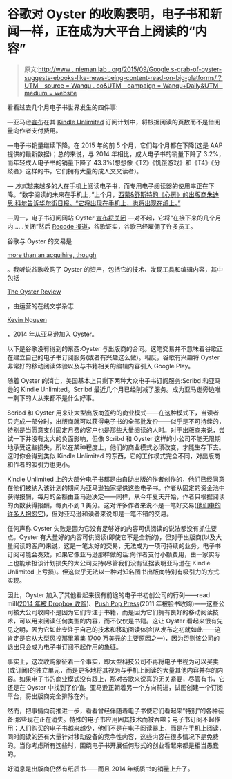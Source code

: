 # 谷歌对 Oyster 的收购表明，电子书和新闻一样，正在成为大平台上阅读的“内容”

> 原文:[http://www . nieman lab . org/2015/09/Google s-grab-of-oyster-suggests-ebooks-like-news-being-content-read-on-big-platforms/？UTM _ source = Wanqu . co&UTM _ campaign = Wanqu+Daily&UTM _ medium = website](http://www.niemanlab.org/2015/09/googles-grab-of-oyster-suggests-ebooks-like-news-are-becoming-content-read-on-big-platforms/?utm_source=wanqu.co&utm_campaign=Wanqu+Daily&utm_medium=website)

看看过去几个月电子书世界发生的四件事:

—亚马逊[宣布](https://kdp.amazon.com/community/ann.jspa?annID=786)在其 [Kindle Unlimited](http://www.amazon.com/gp/feature.html?docId=1002872331) 订阅计划中，将根据阅读的页数而不是借阅量向作者支付费用。

—电子书销量继续下降。在 2015 年的前 5 个月，它们每个月都在下降(这是 AAP 提供的最新数据)；总的来说，与 2014 年相比，成人电子书的销量下降了 3.2%，而年轻成人电子书的销量下降了 43.3%(想想像《T2》《饥饿游戏》和《T4》《分歧者》这样的书，它们拥有大量的成人交叉读者)。

— *方式*越来越多的人在手机上阅读电子书，而专用电子阅读器的使用率正在下降。“数字阅读的未来在手机上，”上个月，[西蒙&舒斯特的《心房》的出版商朱迪思·科尔告诉华尔街日报。“它将出现在手机上，也将出现在纸上。”](http://www.wsj.com/articles/the-rise-of-phone-reading-1439398395)

—周一，电子书订阅网站 Oyster [宣布将关闭](http://blog.oysterbooks.com/) —对不起，它将“在接下来的几个月内……关闭”然后 [Recode 报道](http://recode.net/2015/09/21/oyster-books-shuts-down-team-heads-to-google/)，谷歌证实，谷歌已经雇佣了许多员工。

谷歌与 Oyster 的交易是

[more than an acquihire, though](http://fortune.com/2015/09/22/term-sheet-tuesday-september-22/)

。我听说谷歌收购了 Oyster 的资产，包括它的技术、发现工具和编辑内容，其中包括

[The Oyster Review](https://review.oysterbooks.com/)

，由运营的在线文学杂志

[Kevin Nguyen](https://twitter.com/knguyen)

，2014 年从亚马逊加入 Oyster。

以下是谷歌没有得到的东西:Oyster 与出版商的合同。这笔交易并不意味着谷歌正在建立自己的电子书订阅服务(或者有兴趣这么做)。相反，谷歌有兴趣将 Oyster 非常好的移动阅读体验以及与书籍相关的编辑内容引入 Google Play。

随着 Oyster 的消亡，美国基本上只剩下两种大众电子书订阅服务:Scribd 和亚马逊的 Kindle Unlimited。Scribd 最近几个月已经削减了服务。成为亚马逊旁边唯一剩下的人从来都不是什么好事。

Scribd 和 Oyster 用来让大型出版商签约的商业模式——在这种模式下，当读者只完成一部分时，出版商就可以获得电子书的全部批发价——似乎是不可持续的，特别是当愿意支付固定月费的客户也是那些大量阅读的人时。对于出版商来说，尝试一下并没有太大的负面影响，但像 Scribd 和 Oyster 这样的小公司不能无限期地承受这些损失，所以在某种程度上，他们的商业模式必须改变，才能生存下去。这时你会得到类似 Kindle Unlimited 的东西，它的工作模式完全不同，对出版商和作者的吸引力也更小。

Kindle Unlimited 上的大部分电子书都是由自助出版的作者创作的，他们已经同意在他们被纳入该计划的期间为亚马逊独家提供这些电子书。作者从固定的资金池中获得报酬，每月的金额由亚马逊决定——同样，从今年夏天开始，作者只根据阅读的页数获得报酬，每页不到 1 美分。这对许多作者来说不是一笔好交易([他们中的许多人抱怨它](http://www.kboards.com/index.php/topic,209963.0.html))，但对亚马逊和读者来说却是一笔不错的交易。

任何声称 Oyster 失败是因为它没有足够好的内容可供阅读的说法都没有抓住要点。Oyster 有大量好的内容可供阅读(即使它不是全新的)，但对于出版商(以及大量阅读的客户)来说，这是一笔太好的交易，无法成为一项可持续的业务。电子书订阅可能会奏效，如果它像亚马逊那样做的话:向作者支付小额费用，由一家实际上也能承担该计划损失的大公司支持(尽管我们没有证据表明亚马逊在 Kindle Unlimited 上亏损)。但这似乎无法以一种对知名图书出版商特别有吸引力的方式实现。

因此，Oyster 加入了其他看起来很有前途的电子书初创公司的行列——read mill([2014 年被 Dropbox 收购](http://techcrunch.com/2014/03/28/confirmed-dropbox-aqcui-hires-social-reading-app-readmill/))、[Push Pop Press](https://gigaom.com/2011/08/02/facebook-push-pop-press/)(2011 年被脸书收购)——这些公司被大公司收购不是因为它们专注于书籍，而是因为它们拥有良好的移动阅读技术，可以用来阅读任何类型的内容，而不仅仅是书籍。这让 Oyster 看起来很有先见之明，因为它如此专注于自己的技术和移动阅读体验(从发布之初就如此——这肯定是它[从大型风投那里筹集 1700 万美元](https://gigaom.com/2014/01/14/with-14-million-raised-oyster-plans-to-expand-its-netflix-for-books-offerings/)的主要原因之一)，因为否则该公司的退出只会成为电子书订阅不起作用的象征。

事实上，这次收购象征着一个事实，即大型科技公司不再将电子书视为可以买卖(或订阅)的独立单元，而是更多地将其视为与手机上阅读的大量其他内容并存的内容。如果电子书的商业模式没有跟上，那对谷歌来说真的无关紧要，尽管有书，它还是在 Oyster 中找到了价值。亚马逊正朝着另一个方向前进，试图创建一个订阅平台，将出版商完全排除在外。

然而，把事情向前推进一步，看看曾经伴随着电子书使它们看起来“特别”的各种装备:那些现在正在消失。特殊的电子书应用因其技术而被吞噬；电子书订阅不起作用；人们购买的电子书越来越少，他们不是在电子阅读器上，而是在手机上阅读，同时阅读的还有大量针对移动设备的竞争性内容，这些内容在很多情况下是免费的。当你考虑所有这些时，围绕电子书开展任何形式的创业看起来都是相当愚蠢的。

好消息是出版商仍然有纸质书——而且 2014 年纸质书的销量上升了。